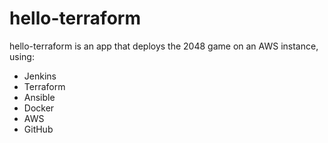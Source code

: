 # hello-terraform
hello-terraform is an app that deploys the 2048 game on an AWS instance, using:

- Jenkins
- Terraform
- Ansible
- Docker
- AWS
- GitHub
